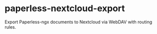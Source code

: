 # paperless-nextcloud-export
Export Paperless-ngx documents to Nextcloud via WebDAV with routing rules.
